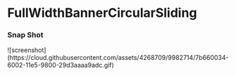 # FullWidthBannerCircularSliding

<h3>Snap Shot</h3>
![screenshot](https://cloud.githubusercontent.com/assets/4268709/9982714/7b660034-6002-11e5-9800-29d3aaaa9adc.gif)
